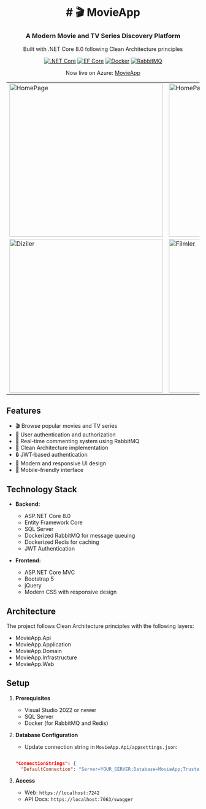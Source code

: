 <div  align="center">
<h1> # 🎬 MovieApp  </h1>
</div>

<div align="center">
    <h3>A Modern Movie and TV Series Discovery Platform</h3>
    <p>Built with .NET Core 8.0 following Clean Architecture principles</p>

[![.NET Core](https://img.shields.io/badge/-.NET%20Core%208.0-512BD4?style=for-the-badge&logo=.net&logoColor=white)](https://dotnet.microsoft.com/)
[![EF Core](https://img.shields.io/badge/-EF%20Core-512BD4?style=for-the-badge&logo=.net&logoColor=white)](https://docs.microsoft.com/ef/core/)
[![Docker](https://img.shields.io/badge/-Docker-2496ED?style=for-the-badge&logo=docker&logoColor=white)](https://www.docker.com/)
[![RabbitMQ](https://img.shields.io/badge/-RabbitMQ-FF6600?style=for-the-badge&logo=rabbitmq&logoColor=white)](https://www.rabbitmq.com/)

Now live on Azure: [MovieApp](https://movieapp.azurewebsites.net/)

</div>

<div align="center">
    <table>
        <tr>
            <td>
                <img src="https://github.com/user-attachments/assets/a81beef8-19d1-4785-a061-7579d70c71b8" alt="HomePage" width="400"/>
            </td>
            <td>
                <img src="https://github.com/user-attachments/assets/80b7b03d-6aa4-4b3e-9fe4-6a02dd9dbd52" alt="HomePage2" width="400"/>
            </td>
        </tr>
        <tr>
            <td>
                <img src="https://github.com/user-attachments/assets/8ec583f6-d831-4baf-bb80-8bfbebf1a52a" alt="Diziler" width="400"/>
            </td>
            <td>
                <img src="https://github.com/user-attachments/assets/c4abc1cd-1f76-4003-b170-1e49cac34988" alt="Filmler" width="400"/>
            </td>
        </tr>
    </table>
</div>







## Features

- 🎬 Browse popular movies and TV series
- 👥 User authentication and authorization
- 💬 Real-time commenting system using RabbitMQ
- 🎯 Clean Architecture implementation
- 🔒 JWT-based authentication
- 🎨 Modern and responsive UI design
- 📱 Mobile-friendly interface

## Technology Stack

- **Backend:**
  - ASP.NET Core 8.0
  - Entity Framework Core
  - SQL Server
  - Dockerized RabbitMQ for message queuing
  - Dockerized Redis for caching
  - JWT Authentication

- **Frontend:**
  - ASP.NET Core MVC
  - Bootstrap 5
  - jQuery
  - Modern CSS with responsive design

## Architecture

The project follows Clean Architecture principles with the following layers:
- MovieApp.Api
- MovieApp.Application
- MovieApp.Domain
- MovieApp.Infrastructure
- MovieApp.Web

## Setup

1. **Prerequisites**
   - Visual Studio 2022 or newer
   - SQL Server
   - Docker (for RabbitMQ and Redis)
     
2. **Database Configuration**

   - Update connection string in `MovieApp.Api/appsettings.json`:

   ```json

   "ConnectionStrings": {
     "DefaultConnection": "Server=YOUR_SERVER;Database=MovieApp;Trusted_Connection=True;TrustServerCertificate=True"

3. **Access**
   - Web: `https://localhost:7242`
   - API Docs: `https://localhost:7063/swagger`
  
